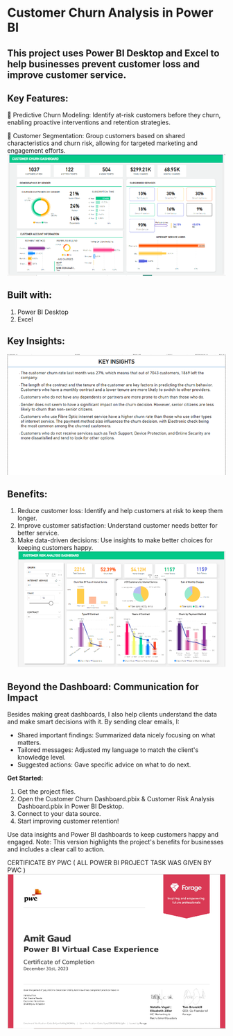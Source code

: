 # **Customer Churn Analysis in Power BI**

## This project uses Power BI Desktop and Excel to help businesses prevent customer loss and improve customer service.

## **Key Features:**
📌 Predictive Churn Modeling: Identify at-risk customers before they churn, enabling proactive interventions and retention strategies.

📌 Customer Segmentation: Group customers based on shared characteristics and churn risk, allowing for targeted marketing and engagement efforts.
![Customer Churn Dashboard](https://github.com/Amit380/Customer-Churn-Analysis/blob/main/Churn%20Dashboard.png)

## **Built with:**
1. Power BI Desktop
2. Excel

## Key Insights:
![key insights](https://github.com/Amit380/Customer-Churn-Analysis/blob/main/KEY%20INSIGHTS.png)


## **Benefits:**
1. Reduce customer loss: Identify and help customers at risk to keep them longer.
2. Improve customer satisfaction: Understand customer needs better for better service.
3. Make data-driven decisions: Use insights to make better choices for keeping customers happy.
![Customer Risk Analysis](https://github.com/Amit380/Customer-Churn-Analysis/blob/main/CUSTOMER%20RISK%20ANALYSIS%20DASHBOARD.png)

## **Beyond the Dashboard: Communication for Impact**
Besides making great dashboards, I also help clients understand the data and make smart decisions with it. By sending clear emails,
I:
- Shared important findings: Summarized data nicely focusing on what matters.
- Tailored messages: Adjusted my language to match the client's knowledge level.
- Suggested actions: Gave specific advice on what to do next.



**Get Started:**
1. Get the project files.
2. Open the Customer Churn Dashboard.pbix & Customer Risk Analysis Dashboard.pbix in Power BI Desktop.
3. Connect to your data source.
4. Start improving customer retention!

Use data insights and Power BI dashboards to keep customers happy and engaged. Note: This version highlights the project's benefits for businesses and includes a clear call to action.

CERTIFICATE BY PWC ( ALL POWER BI PROJECT TASK WAS GIVEN  BY PWC )
![CERTIFICATE BY PWC](https://github.com/Amit380/Customer-Churn-Analysis/blob/main/Amit%20Gaud%20PWC%20(Power%20BI%20Certificate).png)
